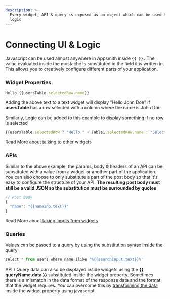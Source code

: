 ```yaml
---
description: >-
  Every widget, API & query is exposed as an object which can be used to write
  logic
---
```


# Connecting UI & Logic

Javascript can be used almost anywhere in Appsmith inside **`{{ }}.`** The value evaluated inside the mustache is substituted in the field it is written in. This allows you to creatively configure different parts of your application.

### Widget Properties

```javascript
Hello {{usersTable.selectedRow.name}}
```

Adding the above text to a text widget will display "Hello John Doe" if **usersTable** has a row selected with a column where the name is John Doe.

Similarly, Logic can be added to this example to display something if no row is selected

```javascript
{{usersTable.selectedRow ? "Hello " + Table1.selectedRow.name : "Select a user" }}
```

Read More about [talking to other widgets](../building-the-ui/talking-to-other-widgets.md)

### APIs

Similar to the above example, the params, body & headers of an API can be substituted with a value from a widget or another part of the application. You can also choose to only substitute a part of the post body so that it's easy to configure the structure of your API. **The resulting post body must still be a valid JSON so the substitution must be surrounded by quotes**

```javascript
// Post Body
{
  "name": "{{nameInp.text}}"
}
```

Read More about[ taking inputs from widgets](../apis/taking-inputs-from-widgets.md)

### Queries

Values can be passed to a query by using the substitution syntax inside the query

```javascript
select * from users where name ilike '%{{searchInput.text}}%'
```

API / Query data can also be displayed inside widgets using the **{{ queryName.data }}** substituted inside the widget property. Sometimes there is a mismatch in the data format of the response data and the format that the widget requires. You can overcome this by [transforming the data ](../building-the-ui/displaying-api-data.md#transforming-api-query-data)inside the widget property using javascript



